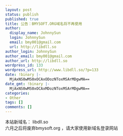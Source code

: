 ```yaml
---
layout: post
status: publish
published: true
title: 公告：BMYSOFT.ORG域名将不再使用
author:
  display_name: JohnnySun
  login: JohnnySun
  email: bmy001@gmail.com
  url: http://libdll.so
author_login: JohnnySun
author_email: bmy001@gmail.com
author_url: http://libdll.so
wordpress_id: 133
wordpress_url: http://www.libdll.so/?p=133
date: !binary |-
  MjAxNS0wMS0xOCAxODozNToxMSArMDgwMA==
date_gmt: !binary |-
  MjAxNS0wMS0xOCAxMDozNToxMSArMDgwMA==
categories:
- Other
tags: []
comments: []
---
```

<p>本站新域名： libdll.so<br />
六月之后将废弃bmysoft.org ，请大家使用新域名登录网站</p>
